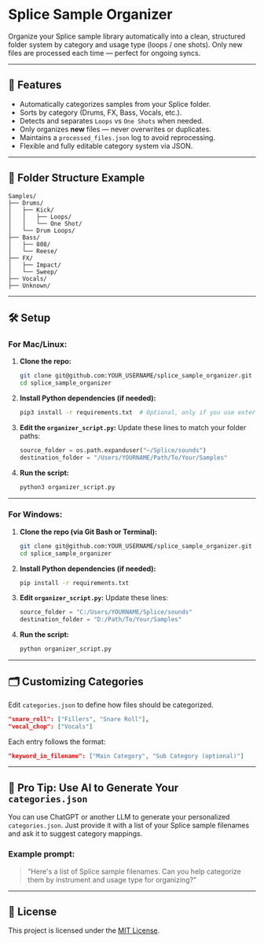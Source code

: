 # Splice Sample Organizer

Organize your Splice sample library automatically into a clean, structured folder system by category and usage type (loops / one shots). Only new files are processed each time — perfect for ongoing syncs.

---

## 🧠 Features

- Automatically categorizes samples from your Splice folder.
- Sorts by category (Drums, FX, Bass, Vocals, etc.).
- Detects and separates `Loops` vs `One Shots` when needed.
- Only organizes **new** files — never overwrites or duplicates.
- Maintains a `processed_files.json` log to avoid reprocessing.
- Flexible and fully editable category system via JSON.

---

## 📁 Folder Structure Example

```
Samples/
├── Drums/
│   ├── Kick/
│   │   ├── Loops/
│   │   └── One Shot/
│   └── Drum Loops/
├── Bass/
│   ├── 808/
│   └── Reese/
├── FX/
│   ├── Impact/
│   └── Sweep/
├── Vocals/
├── Unknown/
```

---

## 🛠 Setup

### For Mac/Linux:

1. **Clone the repo:**
   ```bash
   git clone git@github.com:YOUR_USERNAME/splice_sample_organizer.git
   cd splice_sample_organizer
   ```

2. **Install Python dependencies (if needed):**
   ```bash
   pip3 install -r requirements.txt  # Optional, only if you use external packages
   ```

3. **Edit the `organizer_script.py`:**
   Update these lines to match your folder paths:
   ```python
   source_folder = os.path.expanduser("~/Splice/sounds")
   destination_folder = "/Users/YOURNAME/Path/To/Your/Samples"
   ```

4. **Run the script:**
   ```bash
   python3 organizer_script.py
   ```

---

### For Windows:

1. **Clone the repo (via Git Bash or Terminal):**
   ```bash
   git clone git@github.com:YOUR_USERNAME/splice_sample_organizer.git
   cd splice_sample_organizer
   ```

2. **Install Python dependencies (if needed):**
   ```bash
   pip install -r requirements.txt
   ```

3. **Edit `organizer_script.py`:**
   Update these lines:
   ```python
   source_folder = "C:/Users/YOURNAME/Splice/sounds"
   destination_folder = "D:/Path/To/Your/Samples"
   ```

4. **Run the script:**
   ```bash
   python organizer_script.py
   ```

---

## 🗂 Customizing Categories

Edit `categories.json` to define how files should be categorized.

```json
"snare_roll": ["Fillers", "Snare Roll"],
"vocal_chop": ["Vocals"]
```

Each entry follows the format:

```json
"keyword_in_filename": ["Main Category", "Sub Category (optional)"]
```

---

## 🤖 Pro Tip: Use AI to Generate Your `categories.json`

You can use ChatGPT or another LLM to generate your personalized `categories.json`. Just provide it with a list of your Splice sample filenames and ask it to suggest category mappings.

### Example prompt:
> “Here's a list of Splice sample filenames. Can you help categorize them by instrument and usage type for organizing?”

---

## 📄 License

This project is licensed under the [MIT License](LICENSE).
